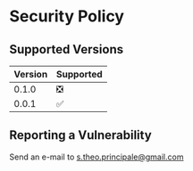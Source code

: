 # Security Policy

## Supported Versions

| Version | Supported          |
| ------- | ------------------ |
| 0.1.0   | ❎ |
| 0.0.1   | :white_check_mark: |

## Reporting a Vulnerability

Send an e-mail to s.theo.principale@gmail.com
